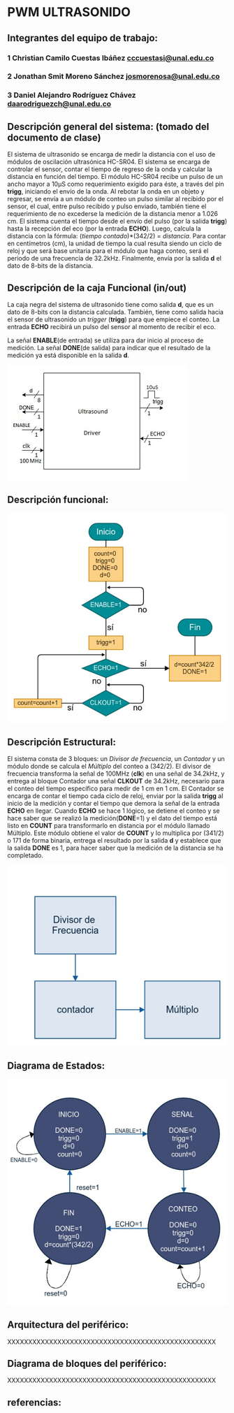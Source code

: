 # PWM ULTRASONIDO

## Integrantes del equipo de trabajo:

### 1 Christian Camilo Cuestas Ibáñez cccuestasi@unal.edu.co
### 2 Jonathan Smit Moreno Sánchez josmorenosa@unal.edu.co
### 3 Daniel Alejandro Rodríguez Chávez daarodriguezch@unal.edu.co
## Descripción general del sistema: (tomado del documento de clase)

El sistema de ultrasonido se encarga de medir la distancia con el uso de módulos de oscilación ultrasónica HC-SR04. El sistema se encarga de controlar el sensor, contar el tiempo de regreso de la onda y calcular la distancia en función del tiempo. El módulo HC-SR04 recibe un pulso de un ancho mayor a 10&mu;S como requerimiento exigido para éste, a través del pin **trigg**, iniciando el envío de la onda. Al rebotar la onda en un objeto y regresar, se envía a un módulo de conteo un pulso similar al recibido por el sensor, el cual, entre pulso recibido y pulso enviado, también tiene el requerimiento de no excederse la medición de la distancia menor a 1.026 cm. El sistema cuenta el tiempo desde el envío del pulso (por la salida **trigg**) hasta la recepción del eco (por la entrada **ECHO**). Luego, calcula la distancia con la fórmula: (<i>tiempo contado</i>)*(342/2) = <i>distancia</i>. Para contar en centímetros (cm), la unidad de tiempo la cual resulta siendo un ciclo de reloj y que será base unitaria para el módulo que haga conteo, será el periodo de una frecuencia de 32.2kHz. Finalmente, envía por la salida **d** el dato de 8-bits de la distancia.

## Descripción de la caja Funcional  (in/out)

La caja negra del sistema de ultrasonido tiene como salida **d**, que es un dato de 8-bits con la distancia calculada. También, tiene como salida hacia el sensor de ultrasonido un <i>trigger</i> (**trigg**) para que empiece el conteo. La entrada **ECHO** recibirá un pulso del sensor al momento de recibir el eco.

La señal **ENABLE**(de entrada) se utiliza para dar inicio al proceso de medición. La señal **DONE**(de salida) para indicar que el resultado de la medición ya está disponible en la salida **d**.

![](https://github.com/Fabeltranm/FPGA-Game-D1/blob/master/HW/RTL/08ULTRASONIDO/Version_02/03_document/img/UltrasonidoDiagramaCajaNegra.jpg)


## Descripción funcional:

![](https://github.com/Fabeltranm/FPGA-Game-D1/blob/master/HW/RTL/08ULTRASONIDO/Version_02/03_document/img/D.%20Funcional%20Ultrasonido)

<!--
El pulso para iniciar, ingresa por **f**, y en **Rm** debe estar en 1, para poderlo recibir; así recibiera una señal cuadrada, se tomará por un pulso, y **Rm** dejará en claro eso. luego, esta pasará por el contador, y equivaldrá a la entrada/salida **S** la cual volverá a mandar un pulso al recibir la señal ultrasónica de vuelta. El contador contabilizará el tiempo en valores iguales de periodo a la de la onda de ultrasonido, y, recibido el pulso de vuelta, dejará de contar y **Ten** estará en 1, la cual indicará disponibilidad del contador para pasar el dato por **T**, de tamaño 10 el bus, y una vez recibido el dato, tendrá confirmación por **Tr** el contador para poder dar disponibilidad, la cual se dará por **Tm**. El que es llamado <i>Traductor</i> por las características de adecuación del dato en dicho módulo. En este el dato recibido será tratado por proporciones, dada la longitud de onda conocida en el sensor (7500m) según el <i>datasheet</i> y su periodo, por lo que, el conteo se adecuará a un valor proporcional al periodo para sacar la relación donde habría una proporcionalidad triangular con la longitud de onda también. El recorrido de la onda es dos (2) veces la distancia que queremos, por ende, el recorrido se divide en 2, y el dato pasa por **R** de tamaño 10 hacia el procesador, con la indicación de **Ren** en 1, para indicar que está disponible el dato, y cuando sea recibido, se recibe un valor de **Tro** en 1, para decir que el dato fue recibido, y la salida **Rm** indicará que estará disponible poniéndose en 1 de nuevo.
-->


## Descripción Estructural:

El sistema consta de 3 bloques: un <i>Divisor de frecuencia</i>, un <i>Contador</i> y un módulo donde se calcula el <i>Múltiplo</i> del conteo a (342/2). El divisor de frecuencia transforma la señal de 100MHz (**clk**) en una señal de 34.2kHz, y entrega al bloque Contador una señal **CLKOUT** de 34.2kHz,  necesario para el conteo del tiempo específico para medir de 1 cm en 1 cm. El Contador se encarga de contar el tiempo cada ciclo de reloj, enviar por la salida **trigg** <!--un pulso que cumplirá los requerimientos que especifica la hoja de cálculo del sensor que es mayor a 10&mu;s--> al inicio de la medición y contar el tiempo que demora la señal de la entrada **ECHO** en llegar. Cuando **ECHO** se hace 1 lógico, se detiene el conteo y se hace saber  que se realizó la medición(**DONE**=1) y el dato del tiempo está listo en **COUNT** para transformarlo en distancia por el módulo llamado Múltiplo. Este módulo obtiene el valor de **COUNT** y lo multiplica por (341/2) o 171 de forma binaria, entrega el resultado por la salida **d** y establece que la salida **DONE** es 1, para hacer saber que la medición de la distancia se ha completado.


![](https://github.com/Fabeltranm/FPGA-Game-D1/blob/master/HW/RTL/08ULTRASONIDO/Version_02/03_document/img/D.%20Estructural%20Ultrasonido)


## Diagrama de Estados:

![](https://github.com/Fabeltranm/FPGA-Game-D1/blob/master/HW/RTL/08ULTRASONIDO/Version_02/03_document/img/D.%20de%20Estado%20Ultrasonido)

## Arquitectura del periférico:

XXXXXXXXXXXXXXXXXXXXXXXXXXXXXXXXXXXXXXXXXXXXXXXXXX

## Diagrama de bloques del periférico:

XXXXXXXXXXXXXXXXXXXXXXXXXXXXXXXXXXXXXXXXXXXXXXXXXX

## referencias:
<!--
<ul> 
<li><b>Raúl Alvarez.</b> <i>Cómo Medir Distancias con el Sensor Ultrasónico PING</i>
<p>URL: <a href="url">http://tecbolivia.com/index.php/articulos-y-tutoriales-microcontroladores/17-como-medir-distancias-con-el-sensor-ultrasonico-ping</a></p></li> 
</ul> 
-->

